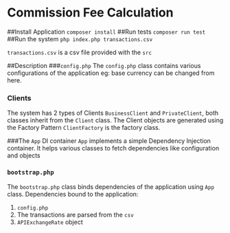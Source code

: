 # Commission Fee Calculation
##Install Application
`composer install`
##Run tests
`composer run test`
##Run the system
`php index.php transactions.csv`

`transactions.csv` is a csv file provided with the `src` 

##Description
###`config.php`
The `config.php` class contains various configurations of the application
eg: base currency can be changed from here.
### Clients
The system has 2 types of Clients `BusinessClient` and `PrivateClient`,
both classes inherit from the `Client` class.
The Client objects are generated using the Factory Pattern 
`ClientFactory` is the factory class.

###The `App` DI container
`App` implements a simple Dependency Injection container.
It helps various classes to fetch dependencies like configuration and objects

### `bootstrap.php`
The `bootstrap.php` class binds dependencies of the application using `App` class.
Dependencies bound to the application:
1. `config.php`
2. The transactions are parsed from the `csv`
3. `APIExchangeRate` object 

